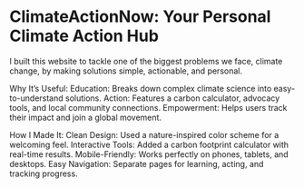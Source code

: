 # ClimateActionNow: Your Personal Climate Action Hub

I built this website to tackle one of the biggest problems we face, climate change, by making solutions simple, actionable, and personal.

Why It’s Useful:
    Education: Breaks down complex climate science into easy-to-understand solutions.
    Action: Features a carbon calculator, advocacy tools, and local community connections.
    Empowerment: Helps users track their impact and join a global movement.

How I Made It:
    Clean Design: Used a nature-inspired color scheme for a welcoming feel.
    Interactive Tools: Added a carbon footprint calculator with real-time results.
    Mobile-Friendly: Works perfectly on phones, tablets, and desktops.
    Easy Navigation: Separate pages for learning, acting, and tracking progress.

